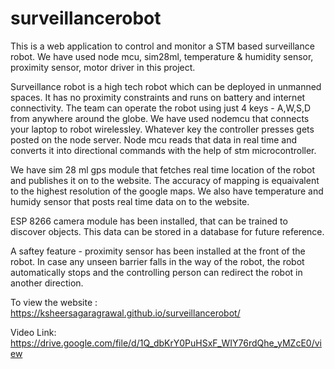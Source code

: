 # surveillancerobot
This is a web application to control and monitor a STM based surveillance robot. We have used node mcu, sim28ml, temperature &amp; humidity sensor, proximity sensor, motor driver in this project. 

Surveillance robot is a high tech robot which can be deployed in unmanned spaces. It has no proximity constraints and runs on battery and internet connectivity. The team can operate the robot using just 4 keys - A,W,S,D from anywhere around the globe. We have used nodemcu that connects your laptop to robot wirelessley. Whatever key the controller presses gets posted on the node server. Node mcu reads that data in real time and converts it into directional commands with the help of stm microcontroller. 

We have sim 28 ml gps module that fetches real time location of the robot and publishes it on to the website. The accuracy of mapping is equaivalent to the highest resolution of the google maps. We also have temperature and humidy sensor that posts real time data on to the website. 

ESP 8266 camera module has been installed, that can be trained to discover objects. This data can be stored in a database for future reference.

A saftey feature - proximity sensor has been installed at the front of the robot. In case any unseen barrier falls in the way of the robot, the robot automatically stops and the controlling person can redirect the robot in another direction.

To view the website : https://ksheersagaragrawal.github.io/surveillancerobot/
 
Video Link: https://drive.google.com/file/d/1Q_dbKrY0PuHSxF_WIY76rdQhe_yMZcE0/view
